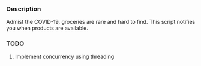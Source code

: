 ### Description
Admist the COVID-19, groceries are rare and hard to find. This script notifies you when products are available. 

### TODO
1. Implement concurrency using threading
